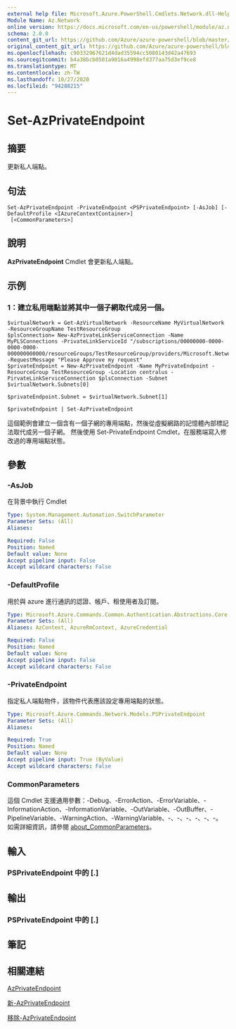 ```yaml
---
external help file: Microsoft.Azure.PowerShell.Cmdlets.Network.dll-Help.xml
Module Name: Az.Network
online version: https://docs.microsoft.com/en-us/powershell/module/az.network/set-azprivateendpoint
schema: 2.0.0
content_git_url: https://github.com/Azure/azure-powershell/blob/master/src/Network/Network/help/Set-AzPrivateEndpoint.md
original_content_git_url: https://github.com/Azure/azure-powershell/blob/master/src/Network/Network/help/Set-AzPrivateEndpoint.md
ms.openlocfilehash: c90332967621d4dad35594cc5080143d42a47693
ms.sourcegitcommit: b4a38bcb0501a9016a4998efd377aa75d3ef9ce8
ms.translationtype: MT
ms.contentlocale: zh-TW
ms.lasthandoff: 10/27/2020
ms.locfileid: "94288215"
---
```

# Set-AzPrivateEndpoint

## 摘要
更新私人端點。

## 句法

```
Set-AzPrivateEndpoint -PrivateEndpoint <PSPrivateEndpoint> [-AsJob] [-DefaultProfile <IAzureContextContainer>]
 [<CommonParameters>]
```

## 說明
**AzPrivateEndpoint** Cmdlet 會更新私人端點。

## 示例

### 1：建立私用端點並將其中一個子網取代成另一個。
```
$virtualNetwork = Get-AzVirtualNetwork -ResourceName MyVirtualNetwork -ResourceGroupName TestResourceGroup
$plsConnection= New-AzPrivateLinkServiceConnection -Name MyPLSConnections -PrivateLinkServiceId "/subscriptions/00000000-0000-0000-0000-000000000000/resourceGroups/TestResourceGroup/providers/Microsoft.Network/privateLinkServices/privateLinkService" -RequestMessage "Please Approve my request"
$privateEndpoint = New-AzPrivateEndpoint -Name MyPrivateEndpoint -ResourceGroup TestResourceGroup -Location centralus -PirvateLinkServiceConnection $plsConnection -Subnet $virtualNetwork.Subnets[0]

$privateEndpoint.Subnet = $virtualNetwork.Subnet[1]

$privateEndpoint | Set-AzPrivateEndpoint
```

這個範例會建立一個含有一個子網的專用端點，然後從虛擬網路的記憶體內部標記法取代成另一個子網。 然後使用 Set-PrivateEndpoint Cmdlet，在服務端寫入修改過的專用端點狀態。 

## 參數

### -AsJob
在背景中執行 Cmdlet

```yaml
Type: System.Management.Automation.SwitchParameter
Parameter Sets: (All)
Aliases:

Required: False
Position: Named
Default value: None
Accept pipeline input: False
Accept wildcard characters: False
```

### -DefaultProfile
用於與 azure 進行通訊的認證、帳戶、租使用者及訂閱。

```yaml
Type: Microsoft.Azure.Commands.Common.Authentication.Abstractions.Core.IAzureContextContainer
Parameter Sets: (All)
Aliases: AzContext, AzureRmContext, AzureCredential

Required: False
Position: Named
Default value: None
Accept pipeline input: False
Accept wildcard characters: False
```

### -PrivateEndpoint
指定私人端點物件，該物件代表應該設定專用端點的狀態。

```yaml
Type: Microsoft.Azure.Commands.Network.Models.PSPrivateEndpoint
Parameter Sets: (All)
Aliases:

Required: True
Position: Named
Default value: None
Accept pipeline input: True (ByValue)
Accept wildcard characters: False
```

### CommonParameters
這個 Cmdlet 支援通用參數：-Debug、-ErrorAction、-ErrorVariable、-InformationAction、-InformationVariable、-OutVariable、-OutBuffer、-PipelineVariable、-WarningAction、-WarningVariable、-、-、-、-、-、-。 如需詳細資訊，請參閱 [about_CommonParameters](http://go.microsoft.com/fwlink/?LinkID=113216)。

## 輸入

### PSPrivateEndpoint 中的 [.]

## 輸出

### PSPrivateEndpoint 中的 [.]

## 筆記

## 相關連結

[AzPrivateEndpoint](./Get-AzPrivateEndpoint.md)

[新-AzPrivateEndpoint](./New-AzPrivateEndpoint.md)

[移除-AzPrivateEndpoint](./Remove-AzPrivateEndpoint.md)



